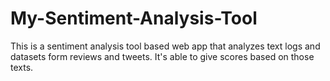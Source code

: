 # My-Sentiment-Analysis-Tool
This is a sentiment analysis tool  based web app that analyzes text logs and datasets form reviews and tweets. It's able to give scores based on those texts.
